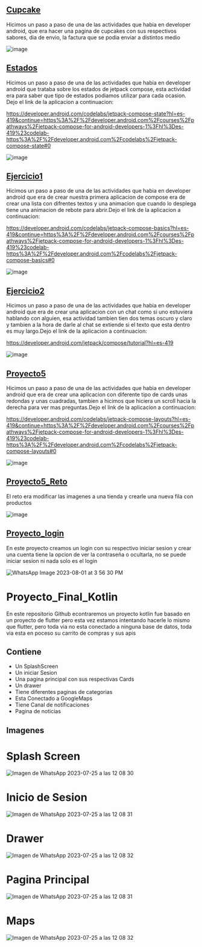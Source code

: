 ## [Cupcake](Cupcake)
Hicimos un paso a paso de una de las actividades que habia en  developer android, que era hacer una pagina de cupcakes con sus respectivos sabores, dia de envio, la factura que se podia enviar a distintos medio 

![image](https://github.com/FelipeCortesCorrea/Proyecto_Final_Kotlin/assets/110576497/37529a7f-7dac-43b4-8457-06c2b0d730fc)

## [Estados](Estados)
Hicimos un paso a paso de una de las actividades que habia en developer android que trataba sobre los estados de jetpack compose, esta actividad era para saber que tipo de estados podiamos utilizar para cada ocasion.
Dejo el link de la aplicacion a continuacion:

https://developer.android.com/codelabs/jetpack-compose-state?hl=es-419&continue=https%3A%2F%2Fdeveloper.android.com%2Fcourses%2Fpathways%2Fjetpack-compose-for-android-developers-1%3Fhl%3Des-419%23codelab-https%3A%2F%2Fdeveloper.android.com%2Fcodelabs%2Fjetpack-compose-state#0

![image](https://github.com/FelipeCortesCorrea/Proyecto_Final_Kotlin/assets/110576497/b7ff921b-28fb-4223-82c8-1e19c2f3bab2)

## [Ejercicio1](ejercicio1)
Hicimos un paso a paso de una de las actividades que habia en developer android que era de crear nuestra primera aplicacion de compose era de crear una lista con difrentes textos y una animacion que cuando lo desplega tiene una animacion de rebote para abrir.Dejo el link de la aplicacion a continuacion: 
 
https://developer.android.com/codelabs/jetpack-compose-basics?hl=es-419&continue=https%3A%2F%2Fdeveloper.android.com%2Fcourses%2Fpathways%2Fjetpack-compose-for-android-developers-1%3Fhl%3Des-419%23codelab-https%3A%2F%2Fdeveloper.android.com%2Fcodelabs%2Fjetpack-compose-basics#0

![image](https://github.com/FelipeCortesCorrea/Proyecto_Final_Kotlin/assets/110576497/7790772c-93c5-4392-b209-88574f6fc279)

## [Ejercicio2](ejercicio2)
Hicimos un paso a paso de una de las actividades que habia en developer android que era de crear una aplicacion con un chat como si uno estuviera hablando con alguien, esa actividad tambien tien dos temas oscuro y claro y tambien a la hora de darle al chat se extiende si el texto que esta dentro es muy largo.Dejo el link de la aplicacion a continuacion: 

https://developer.android.com/jetpack/compose/tutorial?hl=es-419

![image](https://github.com/FelipeCortesCorrea/Proyecto_Final_Kotlin/assets/110576497/da65e5fc-0266-4c57-a9b9-c0b50d02cba2)

## [Proyecto5](Projecto5) 
Hicimos un paso a paso de una de las actividades que habia en developer android que era de crear una aplicacion con diferente tipo de cards unas redondas y unas cuadradas, tambien a hicimos que hiciera un scroll hacia la derecha para ver mas preguntas.Dejo el link de la aplicacion a continuacion:

https://developer.android.com/codelabs/jetpack-compose-layouts?hl=es-419&continue=https%3A%2F%2Fdeveloper.android.com%2Fcourses%2Fpathways%2Fjetpack-compose-for-android-developers-1%3Fhl%3Des-419%23codelab-https%3A%2F%2Fdeveloper.android.com%2Fcodelabs%2Fjetpack-compose-layouts#0

![image](https://github.com/FelipeCortesCorrea/Proyecto_Final_Kotlin/assets/110576497/ab187972-bbef-4175-b8c2-c32bfd94ce73)

## [Proyecto5_Reto](Projecto5_Reto)
El reto era modificar las imagenes a una tienda y crearle una nueva fila con productos 

![image](https://github.com/FelipeCortesCorrea/Proyecto_Final_Kotlin/assets/110576497/7f05d29d-d4d3-4ad6-94d1-391dac80703c)

## [Proyecto_login](proyecto_Login)
En este proyecto creamos un login con su respectivo iniciar sesion y crear una cuenta tiene la opcion de ver la contraseña o ocultarla, no se puede iniciar sesion ni nada solo es el login 

![WhatsApp Image 2023-08-01 at 3 56 30 PM](https://github.com/FelipeCortesCorrea/Proyecto_Final_Kotlin/assets/110576497/0b6eb967-38fc-4db9-ba28-731103e45293)







# Proyecto_Final_Kotlin
En este repositorio Github econtraremos un proyecto kotlin fue basado en un proyecto de flutter pero esta vez estamos intentando hacerle lo mismo que flutter, pero toda via no esta conectado a ninguna base de datos, toda via esta en poceso su carrito de compras y sus apis 
## Contiene 
- Un SplashScreen
- Un iniciar Sesion
- Una pagina principal con sus respectivas Cards
- Un drawer
- Tiene diferentes paginas de categorias 
- Esta Conectado a GoogleMaps
- Tiene Canal de notificaciones
- Pagina de noticias
  
## Imagenes 
# Splash Screen
![Imagen de WhatsApp 2023-07-25 a las 12 08 30](https://github.com/FelipeCortesCorrea/Proyecto_Final_Kotlin/assets/110576497/22f6abac-3f59-4f53-8779-cc0cc064b282)
# Inicio de Sesion
![Imagen de WhatsApp 2023-07-25 a las 12 08 31](https://github.com/FelipeCortesCorrea/Proyecto_Final_Kotlin/assets/110576497/e62b1f34-e3ef-43f9-af7e-4c1330996c23)
# Drawer
![Imagen de WhatsApp 2023-07-25 a las 12 08 32](https://github.com/FelipeCortesCorrea/Proyecto_Final_Kotlin/assets/110576497/34199204-997d-4b40-a69d-0e9288ccf342)
# Pagina Principal
![Imagen de WhatsApp 2023-07-25 a las 12 08 31](https://github.com/FelipeCortesCorrea/Proyecto_Final_Kotlin/assets/110576497/c6350e58-9f9d-469c-9922-2024380ce593)
# Maps
![Imagen de WhatsApp 2023-07-25 a las 12 08 32](https://github.com/FelipeCortesCorrea/Proyecto_Final_Kotlin/assets/110576497/de64c3bf-7e81-4867-b17c-1c722157c7e2)











